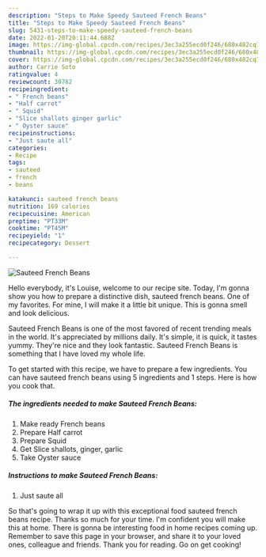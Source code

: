 ```yaml
---
description: "Steps to Make Speedy Sauteed French Beans"
title: "Steps to Make Speedy Sauteed French Beans"
slug: 5431-steps-to-make-speedy-sauteed-french-beans
date: 2022-01-20T20:11:44.688Z
image: https://img-global.cpcdn.com/recipes/3ec3a255ecd0f246/680x482cq70/sauteed-french-beans-recipe-main-photo.jpg
thumbnail: https://img-global.cpcdn.com/recipes/3ec3a255ecd0f246/680x482cq70/sauteed-french-beans-recipe-main-photo.jpg
cover: https://img-global.cpcdn.com/recipes/3ec3a255ecd0f246/680x482cq70/sauteed-french-beans-recipe-main-photo.jpg
author: Carrie Soto
ratingvalue: 4
reviewcount: 30782
recipeingredient:
- " French beans"
- "Half carrot"
- " Squid"
- "Slice shallots ginger garlic"
- " Oyster sauce"
recipeinstructions:
- "Just saute all"
categories:
- Recipe
tags:
- sauteed
- french
- beans

katakunci: sauteed french beans 
nutrition: 169 calories
recipecuisine: American
preptime: "PT33M"
cooktime: "PT45M"
recipeyield: "1"
recipecategory: Dessert

---
```



![Sauteed French Beans](https://img-global.cpcdn.com/recipes/3ec3a255ecd0f246/680x482cq70/sauteed-french-beans-recipe-main-photo.jpg)

Hello everybody, it's Louise, welcome to our recipe site. Today, I'm gonna show you how to prepare a distinctive dish, sauteed french beans. One of my favorites. For mine, I will make it a little bit unique. This is gonna smell and look delicious.



Sauteed French Beans is one of the most favored of recent trending meals in the world. It's appreciated by millions daily. It's simple, it is quick, it tastes yummy. They're nice and they look fantastic. Sauteed French Beans is something that I have loved my whole life.


To get started with this recipe, we have to prepare a few ingredients. You can have sauteed french beans using 5 ingredients and 1 steps. Here is how you cook that.

<!--inarticleads1-->

##### The ingredients needed to make Sauteed French Beans:

1. Make ready  French beans
1. Prepare Half carrot
1. Prepare  Squid
1. Get Slice shallots, ginger, garlic
1. Take  Oyster sauce




<!--inarticleads2-->

##### Instructions to make Sauteed French Beans:

1. Just saute all




So that's going to wrap it up with this exceptional food sauteed french beans recipe. Thanks so much for your time. I'm confident you will make this at home. There is gonna be interesting food in home recipes coming up. Remember to save this page in your browser, and share it to your loved ones, colleague and friends. Thank you for reading. Go on get cooking!
